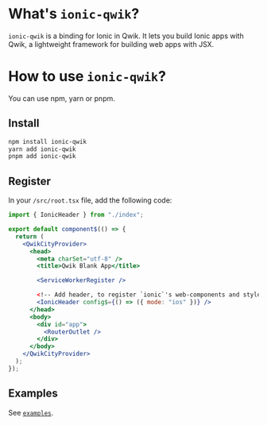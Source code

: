# What's `ionic-qwik`?

`ionic-qwik` is a binding for Ionic in Qwik. It lets you build Ionic apps with Qwik, a lightweight framework for building web apps with JSX.

# How to use `ionic-qwik`?

You can use npm, yarn or pnpm.

## Install

```bash
npm install ionic-qwik
yarn add ionic-qwik
pnpm add ionic-qwik
```

## Register

In your `/src/root.tsx` file, add the following code:

```jsx
import { IonicHeader } from "./index";

export default component$(() => {
  return (
    <QwikCityProvider>
      <head>
        <meta charSet="utf-8" />
        <title>Qwik Blank App</title>

        <ServiceWorkerRegister />

        <!-- Add header, to register `ionic`'s web-components and styles. -->
        <IonicHeader config$={() => ({ mode: "ios" })} />
      </head>
      <body>
        <div id="app">
          <RouterOutlet />
        </div>
      </body>
    </QwikCityProvider>
  );
});
```

## Examples

See [`examples`](https://github.com/juergenie/ionic-qwik).
